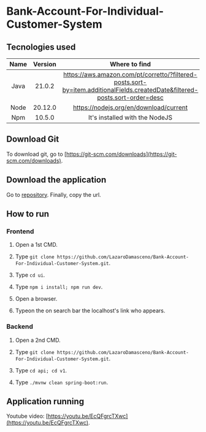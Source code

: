 ﻿# Bank-Account-For-Individual-Customer-System

## Tecnologies used

|Name|Version|Where to find|
|:-:|:-:|:-:|
|Java|21.0.2|https://aws.amazon.com/pt/corretto/?filtered-posts.sort-by=item.additionalFields.createdDate&filtered-posts.sort-order=desc|
|Node|20.12.0|https://nodejs.org/en/download/current|
|Npm|10.5.0|It's installed with the NodeJS|

## Download Git

To download git, go to [https://git-scm.com/downloads](https://git-scm.com/downloads).

## Download the application

Go to [repository](https://github.com/LazaroDamasceno/Bank-Account-For-Individual-Customer-System). 
Finally, copy the url.

## How to run

### Frontend

1. Open a 1st CMD.

2. Type `git clone https://github.com/LazaroDamasceno/Bank-Account-For-Individual-Customer-System.git`.

3. Type `cd ui`.

4. Type `npm i install; npm run dev`.

5. Open a browser.

6. Typeon the on search bar the localhost's link who appears.

### Backend

1. Open a 2nd CMD.

2. Type `git clone https://github.com/LazaroDamasceno/Bank-Account-For-Individual-Customer-System.git`.

3. Type `cd api; cd v1`.

4. Type `./mvnw clean spring-boot:run`.

## Application running

Youtube video: [https://youtu.be/EcQFgrcTXwc](https://youtu.be/EcQFgrcTXwc).
